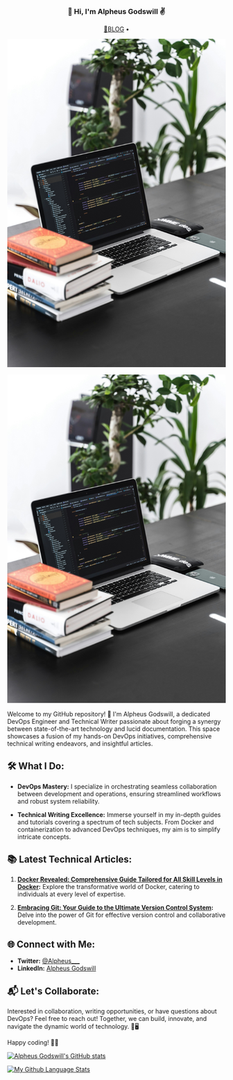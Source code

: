 <h3 align="center">👋 Hi, I'm Alpheus Godswill ✌️</h3>
<p align="center">
<!--    <a href="https://utibeumanah.netlify.app">🌍 Website</a> •  -->
  <a href="[www.alpheus.hashnode.dev](https://alpheus.hashnode.dev/)">📖BLOG</a> • 
</p> 

![](logo.jpg)
<p align="center">
  <img src="logo.jpg" alt="Logo">
</p>

Welcome to my GitHub repository! 👋 I'm Alpheus Godswill, a dedicated DevOps Engineer and Technical Writer passionate about forging a synergy between state-of-the-art technology and lucid documentation. This space showcases a fusion of my hands-on DevOps initiatives, comprehensive technical writing endeavors, and insightful articles.

## 🛠️ What I Do:

- **DevOps Mastery:** I specialize in orchestrating seamless collaboration between development and operations, ensuring streamlined workflows and robust system reliability.

- **Technical Writing Excellence:** Immerse yourself in my in-depth guides and tutorials covering a spectrum of tech subjects. From Docker and containerization to advanced DevOps techniques, my aim is to simplify intricate concepts.

## 📚 Latest Technical Articles:

1. **[Docker Revealed: Comprehensive Guide Tailored for All Skill Levels in Docker](https://alpheus.hashnode.dev/docker-revealed-comprehensive-guide-tailored-for-all-skill-levels-in-docker):** Explore the transformative world of Docker, catering to individuals at every level of expertise.

2. **[Embracing Git: Your Guide to the Ultimate Version Control System](https://alpheus.hashnode.dev/embracing-git-your-guide-to-the-ultimate-version-control-system):** Delve into the power of Git for effective version control and collaborative development.

## 🌐 Connect with Me:

- **Twitter:** [@Alpheus___](https://twitter.com/Alpheus___)
- **LinkedIn:** [Alpheus Godswill](https://www.linkedin.com/in/alpheus-godswill/)

## 📬 Let's Collaborate:

Interested in collaboration, writing opportunities, or have questions about DevOps? Feel free to reach out! Together, we can build, innovate, and navigate the dynamic world of technology. 🚀🖥️

Happy coding! 🤖✨

[![Alpheus Godswill's GitHub stats](https://github-readme-stats.vercel.app/api?username=Alpheus-godswill1&count_private=true&show_icons=true&theme=merko)](https://github.com/Alpheus-godswill1/github-readme-stats)

[![My Github Language Stats](https://github-readme-stats.vercel.app/api/top-langs/?username=Alpheus-godswill1&layout=compact&theme=merko)](https://github.com/Alpheus-godswill1/github-readme-stats)
